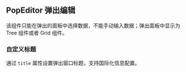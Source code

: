<div class="demo-header">
<p class="overviewicon">
  <span class="wapi-tips-popeditor"/>
</p>

## PopEditor 弹出编辑

<nova-uxlink widget-name="Popeditor"></nova-uxlink>

该组件只能在弹出的面板中选择数据，不能手动输入数据；弹出面板中显示为 Tree 组件或者 Grid 组件。
</div>

### 自定义标题

通过 `title` 属性设置弹出窗口标题，支持国际化信息配置。

<nova-demo-view link="popeditor/title.vue"></nova-demo-view>

<br>
